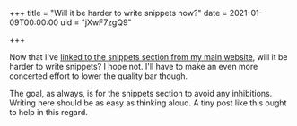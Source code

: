 +++
title = "Will it be harder to write snippets now?"
date = 2021-01-09T00:00:00
uid = "jXwF7zgQ9"

+++

Now that I've [linked to the snippets section from my main website](/post/2021-01-08-where-are-all-the-posts-from-2020/), will it be harder to write snippets? I hope not. I'll have to make an even more concerted effort to lower the quality bar though.

The goal, as always, is for the snippets section to avoid any inhibitions. Writing here should be as easy as thinking aloud. A tiny post like this ought to help in this regard.

